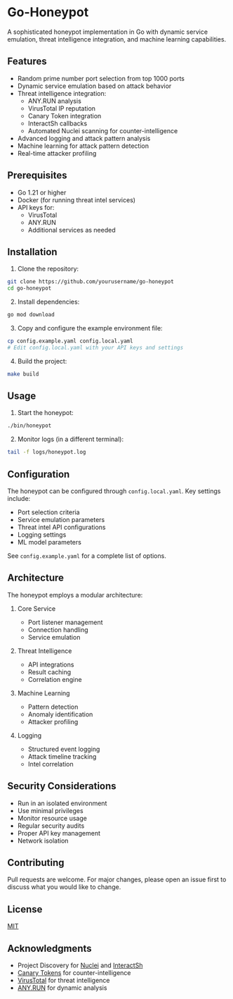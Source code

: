 # Go-Honeypot

A sophisticated honeypot implementation in Go with dynamic service emulation, threat intelligence integration, and machine learning capabilities.

## Features

- Random prime number port selection from top 1000 ports
- Dynamic service emulation based on attack behavior
- Threat intelligence integration:
  - ANY.RUN analysis
  - VirusTotal IP reputation
  - Canary Token integration
  - InteractSh callbacks
  - Automated Nuclei scanning for counter-intelligence
- Advanced logging and attack pattern analysis
- Machine learning for attack pattern detection
- Real-time attacker profiling

## Prerequisites

- Go 1.21 or higher
- Docker (for running threat intel services)
- API keys for:
  - VirusTotal
  - ANY.RUN
  - Additional services as needed

## Installation

1. Clone the repository:
```bash
git clone https://github.com/yourusername/go-honeypot
cd go-honeypot
```

2. Install dependencies:
```bash
go mod download
```

3. Copy and configure the example environment file:
```bash
cp config.example.yaml config.local.yaml
# Edit config.local.yaml with your API keys and settings
```

4. Build the project:
```bash
make build
```

## Usage

1. Start the honeypot:
```bash
./bin/honeypot
```

2. Monitor logs (in a different terminal):
```bash
tail -f logs/honeypot.log
```

## Configuration

The honeypot can be configured through `config.local.yaml`. Key settings include:

- Port selection criteria
- Service emulation parameters
- Threat intel API configurations
- Logging settings
- ML model parameters

See `config.example.yaml` for a complete list of options.

## Architecture

The honeypot employs a modular architecture:

1. Core Service
   - Port listener management
   - Connection handling
   - Service emulation

2. Threat Intelligence
   - API integrations
   - Result caching
   - Correlation engine

3. Machine Learning
   - Pattern detection
   - Anomaly identification
   - Attacker profiling

4. Logging
   - Structured event logging
   - Attack timeline tracking
   - Intel correlation

## Security Considerations

- Run in an isolated environment
- Use minimal privileges
- Monitor resource usage
- Regular security audits
- Proper API key management
- Network isolation

## Contributing

Pull requests are welcome. For major changes, please open an issue first to discuss what you would like to change.

## License

[MIT](LICENSE)

## Acknowledgments

- Project Discovery for [Nuclei](https://github.com/projectdiscovery/nuclei) and [InteractSh](https://github.com/projectdiscovery/interactsh)
- [Canary Tokens](https://canarytokens.org/) for counter-intelligence
- [VirusTotal](https://www.virustotal.com/) for threat intelligence
- [ANY.RUN](https://any.run/) for dynamic analysis
